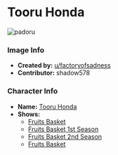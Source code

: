 # Tooru Honda

![padoru](https://raw.githubusercontent.com/shadow578/Padoru-Padoru/master/Padoru/fruits-basket-tooru-honda.png "Tooru Honda")

### Image Info
* **Created by:**    [u/factoryofsadness](https://www.reddit.com/r/Padoru/comments/e0jxzb/tohru_honda_fruits_basket/)
* **Contributor:**   shadow578

### Character Info
* **Name:**   [Tooru Honda](https://myanimelist.net/character/207)
* **Shows:**
  * [Fruits Basket](https://myanimelist.net/anime/120/Fruits_Basket)
  * [Fruits Basket 1st Season](https://myanimelist.net/anime/38680/Fruits_Basket_1st_Season)
  * [Fruits Basket 2nd Season](https://myanimelist.net/anime/40417/Fruits_Basket_2nd_Season)
  * [Fruits Basket](https://myanimelist.net/manga/102/Fruits_Basket)


